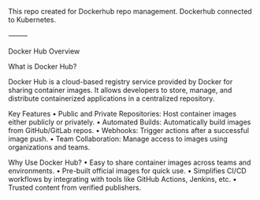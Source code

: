 This repo created for Dockerhub repo management.
Dockerhub connected to Kubernetes.




⸻

Docker Hub Overview

What is Docker Hub?

Docker Hub is a cloud-based registry service provided by Docker for sharing container images. It allows developers to store, manage, and distribute containerized applications in a centralized repository.

Key Features
	•	Public and Private Repositories: Host container images either publicly or privately.
	•	Automated Builds: Automatically build images from GitHub/GitLab repos.
	•	Webhooks: Trigger actions after a successful image push.
	•	Team Collaboration: Manage access to images using organizations and teams.

Why Use Docker Hub?
	•	Easy to share container images across teams and environments.
	•	Pre-built official images for quick use.
	•	Simplifies CI/CD workflows by integrating with tools like GitHub Actions, Jenkins, etc.
	•	Trusted content from verified publishers.